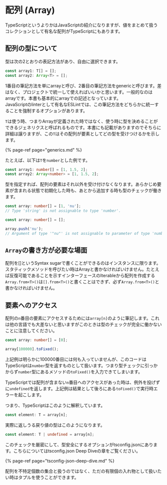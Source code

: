 # 配列 \(Array\)

TypeScriptというよりかはJavaScriptの紹介になりますが、値をまとめて扱うコレクションとして有名な配列がTypeScriptにもあります。

## 配列の型について

型は次の2とおりの表記方法があり、自由に選択できます。

```typescript
const array1: T[] = [];
const array2: Array<T> = [];
```

1番目の筆記方法を単にarrayと呼び、2番目の筆記方法をgenericと呼びます。差はなく、プロジェクトで統一して使えればいいかと思います。一般的なのはarrayです。本書も基本的にarrayでの記述となっています。  
JavaScriptのlinterとして有名なESLintでは、この筆記方法をどちらかに統一することを強制するオプションがあります。

`T`は使う時、つまりArrayが定義された時ではなく、使う時に型を決めることができるジェネリクスと呼ばれるものです。本書にも記載がありますのでそちらに詳細は譲りますが、この`T`はその配列が要素としてどの型を受けつけるかを示します。

{% page-ref page="generics.md" %}

たとえば、以下は`T`を`number`とした例です。

```typescript
const array1: number[] = [1, 1.5, 2];
const array2: Array<number> = [1, 1.5, 2];
```

型を指定すれば、配列の要素はそれ以外を受け付けなくなります。あらかじめ要素が含まれる状態で初期化した時も、あとから追加する時も型のチェックが働きます。

```typescript
const array: number[] = [1, 'nu'];
// Type 'string' is not assignable to type 'number'.
```

```typescript
const array: number[] = [];

array.push('nu');
// Argument of type '"nu"' is not assignable to parameter of type 'number'.
```

## `Array`の書き方が必要な場面

配列を\[\]というSyntax sugarで書くことができるのはインスタンスに限ります。スタティックメソッドを呼びたい時はArrayと書かなければいけません。たとえば反復可能であることを示すインターフェースのIterableから配列を作成する`Array.from<T>()`は`[].from<T>()`と書くことはできず、必ず`Array.from<T>()`と書かなければいけません。

## 要素へのアクセス

配列の`n`番目の要素にアクセスするためには`array[n]`のように筆記します。これは他の言語でも大差ないと思いますがこのときは型のチェックが完全に働かないことに注意してください。

```typescript
const array: number[] = [0];

array[100000].toFixed();
```

上記例は明らかに100000番目には何も入っていませんが、このコードはTypeScriptは`number`型を返すものとして扱います。つまり型チェックに引っかからず`number`型にあるメソッドの`toFixed()`を入力できてしまいます。

TypeScriptでは配列が含まない`n`番目へのアクセスがあった時は、例外を投げずに`undefined`を返します。上記例は結果として後ろにある`toFixed()`で実行時エラーを起こします。

つまり、TypeScriptはこのように解釈しています。

```typescript
const element: T = array[n];
```

実際に返しうる戻り値の型はこのようになります。

```typescript
const element: T | undefined = array[n];
```

このチェックを厳密にして、型安全にするオプションがtsconfig.jsonにあります。こちらについてはtsconfig.json Deep Diveの章をご覧ください。

{% page-ref page="tsconfig-json-deep-dive.md" %}

配列を不特定個数の集合と扱うのではなく、ただの有限個の入れ物として扱いたい時はタプルを使うことができます。


